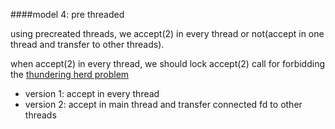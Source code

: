 ####model 4: pre threaded

using precreated threads, we accept(2) in every thread or not(accept in one thread and transfer to other threads).

when accept(2) in every thread, we should lock accept(2) call for forbidding the [thundering herd problem](https://en.wikipedia.org/wiki/Thundering_herd_problem)

* version 1: accept in every thread
* version 2: accept in main thread and transfer connected fd to other threads